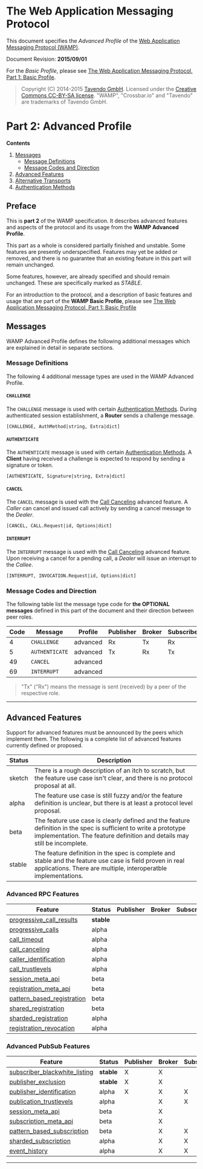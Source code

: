 # The Web Application Messaging Protocol

This document specifies the *Advanced Profile* of the [Web Application Messaging Protocol (WAMP)](http://wamp.ws/).

Document Revision: **2015/09/01**

For the *Basic Profile*, please see [The Web Application Messaging Protocol, Part 1: Basic Profile](basic.md).

> Copyright (C) 2014-2015 [Tavendo GmbH](http://www.tavendo.com). Licensed under the [Creative Commons CC-BY-SA license](http://creativecommons.org/licenses/by-sa/3.0/). "WAMP", "Crossbar.io" and "Tavendo" are trademarks of Tavendo GmbH.


# Part 2: Advanced Profile

**Contents**

1. [Messages](#messages)
    * [Message Definitions](#message-definitions)
    * [Message Codes and Direction](#message-codes-and-direction)
2. [Advanced Features](#advanced-features)
3. [Alternative Transports](advanced/transports.md)
4. [Authentication Methods](advanced/authentication.md)


## Preface

This is **part 2** of the WAMP specification. It describes advanced features and aspects of the protocol and its usage from the **WAMP Advanced Profile**.

This part as a whole is considered partially finished and unstable. Some features are presently underspecified. Features may yet be added or removed, and there is no guarantee that an existing feature in this part will remain unchanged.

Some features, however, are already specified and should remain unchanged. These are specifically marked as *STABLE*.

For an introduction to the protocol, and a description of basic features and usage that are part of the **WAMP Basic Profile**, please see [The Web Application Messaging Protocol, Part 1: Basic Profile](basic.md)


## Messages

WAMP Advanced Profile defines the following additional messages which are explained in detail in separate sections.

### Message Definitions

The following 4 additional message types are used in the WAMP Advanced Profile.

#### `CHALLENGE`

The `CHALLENGE` message is used with certain [Authentication Methods](advanced/authentication.md). During authenticated session establishment, a **Router** sends a challenge message.

    [CHALLENGE, AuthMethod|string, Extra|dict]

#### `AUTHENTICATE`

The `AUTHENTICATE` message is used with certain [Authentication Methods](advanced/authentication.md). A **Client** having received a challenge is expected to respond by sending a signature or token.

    [AUTHENTICATE, Signature|string, Extra|dict]

#### `CANCEL`

The `CANCEL` message is used with the [Call Canceling](advanced/call-canceling.md) advanced feature. A *Caller* can cancel and issued call actively by sending a cancel message to the *Dealer*.

    [CANCEL, CALL.Request|id, Options|dict]

#### `INTERRUPT`

The `INTERRUPT` message is used with the [Call Canceling](advanced/call-canceling.md) advanced feature. Upon receiving a cancel for a pending call, a *Dealer* will issue an interrupt to the *Callee*.

    [INTERRUPT, INVOCATION.Request|id, Options|dict]


### Message Codes and Direction

The following table list the message type code for **the OPTIONAL messages** defined in this part of the document and their direction between peer roles.

| Code | Message        |  Profile |  Publisher  |  Broker  |  Subscriber  |  Caller  |  Dealer  |  Callee  |
|------|----------------|----------|-------------|----------|--------------|----------|----------|----------|
|  4   | `CHALLENGE`    | advanced | Rx          | Tx       | Rx           | Rx       | Tx       | Rx       |
|  5   | `AUTHENTICATE` | advanced | Tx          | Rx       | Tx           | Tx       | Rx       | Tx       |
| 49   | `CANCEL`       | advanced |             |          |              | Tx       | Rx       |          |
| 69   | `INTERRUPT`    | advanced |             |          |              |          | Tx       | Rx       |

> "Tx" ("Rx") means the message is sent (received) by a peer of the respective role.

---


## Advanced Features

Support for advanced features must be announced by the peers which implement them. The following is a complete list of advanced features currently defined or proposed.

Status | Description
---|---
sketch | There is a rough description of an itch to scratch, but the feature use case isn't clear, and there is no protocol proposal at all.
alpha | The feature use case is still fuzzy and/or the feature definition is unclear, but there is at least a protocol level proposal.
beta | The feature use case is clearly defined and the feature definition in the spec is sufficient to write a prototype implementation. The feature definition and details may still be incomplete.
stable | The feature definition in the spec is complete and stable and the feature use case is field proven in real applications. There are multiple, interoperatble implementations.


### Advanced RPC Features

| Feature                                                                    |  Status   |  Publisher  |  Broker  |  Subscriber  |  Caller  |  Dealer  |  Callee  |
|----------------------------------------------------------------------------|-----------|-------------|----------|--------------|----------|----------|----------|
| [progressive_call_results](advanced/progressive-call-results.md)           |**stable** |             |          |              | X        | X        | X        |
| [progressive_calls](advanced/progressive-calls.md)                         | alpha     |             |          |              | X        | X        | X        |
| [call_timeout](advanced/call-timeout.md)                                   | alpha     |             |          |              | X        | X        | X        |
| [call_canceling](advanced/call-canceling.md)                               | alpha     |             |          |              | X        | X        | X        |
| [caller_identification](advanced/caller-identification.md)                 | alpha     |             |          |              | X        | X        | X        |
| [call_trustlevels](advanced/call-trustlevels.md)                           | alpha     |             |          |              |          | X        | X        |
| [session_meta_api](advanced/session-meta-api.md)                           | beta      |             |          |              |          | X        |          |
| [registration_meta_api](advanced/registration-meta-api.md)                 | beta      |             |          |              |          | X        |          |
| [pattern_based_registration](advanced/pattern-based-registration.md)       | beta      |             |          |              |          | X        | X        |
| [shared_registration](advanced/shared-registration.md)                     | beta      |             |          |              |          | X        | X        |
| [sharded_registration](advanced/sharded-registration.md)                   | alpha     |             |          |              |          | X        | X        |
| [registration_revocation](advanced/registration-revocation.md)             | alpha     |             |          |              |          | X        | X        |


### Advanced PubSub Features

| Feature                                                                    |  Status   |  Publisher  |  Broker  |  Subscriber  |  Caller  |  Dealer  |  Callee  |
|----------------------------------------------------------------------------|-----------|-------------|----------|--------------|----------|----------|----------|
| [subscriber_blackwhite_listing](advanced/subscriber-blackwhite-listing.md) |**stable** | X           | X        |              |          |          |          |
| [publisher_exclusion](advanced/publisher-exclusion.md)                     |**stable** | X           | X        |              |          |          |          |
| [publisher_identification](advanced/publisher-identification.md)           | alpha     | X           | X        | X            |          |          |          |
| [publication_trustlevels](advanced/publication-trustlevels.md)             | alpha     |             | X        | X            |          |          |          |
| [session_meta_api](advanced/session-meta-api.md)                           | beta      |             | X        |              |          |          |          |
| [subscription_meta_api](advanced/subscription-meta-api.md)                 | beta      |             | X        |              |          |          |          |
| [pattern_based_subscription](advanced/pattern-based-subscription.md)       | beta      |             | X        | X            |          |          |          |
| [sharded_subscription](advanced/sharded-subscription.md)                   | alpha     |             | X        | X            |          |          |          |
| [event_history](advanced/event-history.md)                                 | alpha     |             | X        | X            |          |          |          |

---
